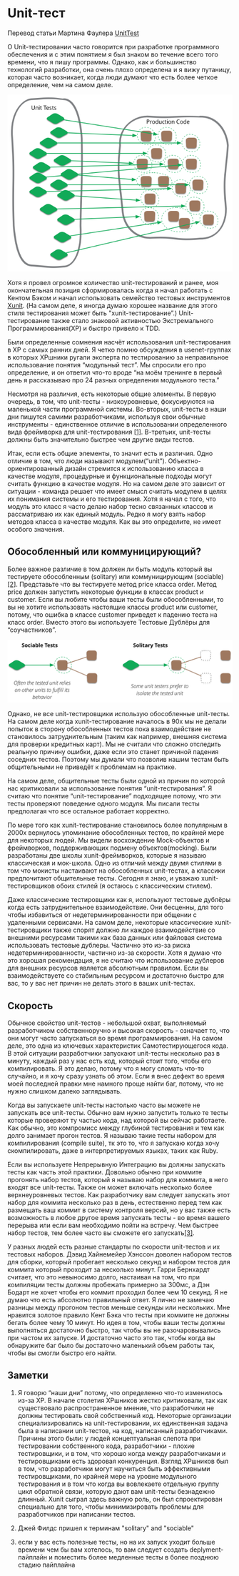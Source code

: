 # Unit-тест

Перевод статьи Мартина Фаулера [UnitTest](https://martinfowler.com/bliki/UnitTest.html)

О Unit-тестировании часто говорится при разработке программного обеспечения и с этим понятием я был знаком во течение всего того времени, что я пишу программы. Однако, как и большинство технологий разработки, она очень плохо определена и я вижу путаницу, которая часто возникает, когда люди думают что есть более четкое определение, чем на самом деле.

![Unit Testing](img/ut-sketch.png)

Хотя я провел огромное количество unit-тестирований и ранее, моя окончательная позиция сформировалась когда я начал работать с Кентом Бэком и начал использовать семейство тестовых инструментов [Xunit](/wiki/Xunit). (На самом деле, я иногда думаю хорошее название для этого стиля тестирования может быть "xunit-тестирование”.) Unit-тестирование также стало знаковой активностью Экстремального Программирования(XP) и быстро привело к TDD.

Были определенные сомнения насчёт использования unit-тестирования в XP c самых ранних дней. Я четко помню обсуждения в usenet-группах в которых XPшники ругали эксперта по тестированию за неправильное использование понятия “модульный тест”. Мы спросили его про определение, и он ответил что-то вроде “на моём тренинге в первый день я рассказываю про 24 разных определения модульного теста.”

Несмотря на различия, есть некоторые общие элементы. В первую очередь, в том, что unit-тесты - низкоуровневые, фокусируются на маленькой части программной системы. Во-вторых, unit-тесты в наши дни пишутся самими разработчиками, используя свои обычные инструменты - единственное отличие в использовании определенного вида фреймворка для unit-тестирования [[1]](#foot-note-1). В-третьих, unit-тесты должны быть значительно быстрее чем другие виды тестов.

Итак, если есть общие элементы, то значит есть и различия. Одно отличие в том, что люди называют модулем(“unit”). Объектно-ориентированный дизайн стремится к использованию класса в качестве модуля, процедурные и функциональные подходы могут считать функцию в качестве модуля. Но на самом деле это зависит от ситуации - команда решает что имеет смысл считать модулем в целях их понимания системы и его тестирования. Хотя я начал с того, что модуль это класс я часто делаю набор тесно связанных классов и рассматриваю их как единый модуль. Редко я могу взять набор методов класса в качестве модуля. Как вы это определите, не имеет особого значения.

## Обособленный или коммуницирующий?

Более важное различие в том должен ли быть модуль который вы тестируете обособленным (solitary) или коммуницирующим (sociable) [[2]](#foot-note-2). Представьте что вы тестируете метод price класса order. Метод price должен запустить некоторые функции в классах product и customer. Если вы любите чтобы ваши тесты были обособленными, то вы не хотите использовать настоящие классы product или customer, потому, что ошибка в классе customer приведет к падению теста на класс order. Вместо этого вы используете Тестовые Дублёры для “соучастников”.

![Unit Testing](img/ut-isolate.png)

Однако, не все unit-тестировщики использую обособленные unit-тесты. На самом деле когда xunit-тестирование началось в 90х мы не делали попыток в сторону обособленных тестов пока взаимодействие не становилось затруднительным (таким как например, внешняя система для проверки кредитных карт). Мы не считали что сложно отследить реальную причину ошибки, даже если это станет причиной падения соседних тестов. Поэтому мы думали что позволив нашим тестам быть общительными не приведёт к проблемам на практике.

На самом деле, общительные тесты были одной из причин по которой нас критиковали за использование понятия “unit-тестирования”. Я считаю что понятие “unit-тестирование” подходящее потому, что эти тесты проверяют поведение одного модуля. Мы писали тесты предполагая что все остальное работает корректно.

По мере того как xunit-тестирование становилось более популярным в 2000х вернулось упоминание обособленных тестов, по крайней мере для некоторых людей. Мы видели восхождение Mock-объектов и фреймворков, поддерживающих подмену объектов(mocking). Были разработаны две школы xunit-фреймворков, которые я называю классическая и мок-школа. Одно из отличий между двумя стилями в том что мокисты настаивают на обособленных unit-тестах, а классики предпочитают общительные тесты. Сегодня я знаю, и уважаю xunit-тестировщиков обоих стилей (я остаюсь с классическим стилем).

Даже классические тестировщики как я, используют тестовые дублёры когда есть затруднительное взаимодействие. Они бесценны, для того чтобы избавиться от недетерминированности при общении с удаленными сервисами. На самом деле, некоторые классические xunit-тестировщики также спорят должно ли каждое взаимодействие со внешними ресурсами такими как база данных или файловая система использовать тестовые дублеры. Частично это из-за риска недетерминированности, частично из-за скорости. Хотя я думаю что это хорошая рекомендация, я не считаю что использование дублеров для внешних ресурсов является абсолютным правилом. Если вы взаимодействуете со стабильным ресурсом и достаточно быстро для вас, то у вас нет причин не делать этого в ваших unit-тестах.

## Скорость

Обычное свойство unit-тестов - небольшой охват, выполняемый разработчиком собственноручно и высокая скорость - означает то, что они могут часто запускаться во время программирования. На самом деле, это одна из ключевых характеристик Самотестирующегося кода. В этой ситуации разработчики запускают unit-тесты несколько раз в минуту, каждый раз у нас есть код, который стоит того, чтобы его компилировать. Я это делаю, потому что я могу сломать что-то случайно, и я хочу сразу узнать об этом. Если я внес дефект во время моей последней правки мне намного проще найти баг, потому, что не нужно слишком далеко заглядывать.

Когда вы запускаете unit-тесты настолько часто вы можете не запускать все unit-тесты. Обычно вам нужно запустить только те тесты которые проверяют ту частью кода, над которой вы сейчас работаете. Как обычно, это компромисс между глубиной тестирования и тем как долго занимает прогон тестов. Я называю такие тесты набором для компилирования (compile suite), тк это то, что я запускаю когда хочу скомпилировать, даже в интерпретируемых языках, таких как Ruby.

Если вы используете Непрерывную Интеграцию вы должны запускать тесты как часть этой практики. Довольно обычно при коммите прогонять набор тестов, который я называю набор для коммита, в него входят все unit-тесты. Также он может включать несколько более верхнеуровневых тестов. Как разработчику вам следует запускать этот набор для коммита несколько раз в день, естественно перед тем как размещать ваш коммит в систему контроля версий, но у вас также есть возможность в любое другое время запускать тесты - во время вашего перерыва или если вам необходимо пойти на встречу. Чем быстрее набор тестов, тем более часто вы сможете его запускать[[3]](#foot-note-3).

У разных людей есть разные стандарты по скорости unit-тестов и их тестовых наборов. Дэвид Хайнемейер Хэнссон доволен набором тестов для сборки, который пробегает несколько секунд и набором тестов для коммита который проходит за несколько минут. Гарри Бернхардт считает, что это невыносимо долго, настаивая на том, что при компиляции тесты должны пробежать примерно за 300мс, а Дэн Бодарт не хочет чтобы его коммит проходил более чем 10 секунд.
Я не думаю что есть абсолютно правильный ответ. Я лично не замечаю разницы между прогоном тестов меньше секунды или нескольких. Мне нравится золотое правило Кент Бэка что тесты при коммите не должны бегать более чему 10 минут. Но идея в том, чтобы ваши тесты должны выполняться достаточно быстро, так чтобы вы не разочаровывались при частом их запуске. И достаточно часто это так, чтобы когда вы обнаружите баг было бы достаточно маленький объем работы так, чтобы вы смогли быстро его найти.

## Заметки

1. Я говорю “наши дни” потому, что определенно что-то изменилось из-за ХР. В начале столетия ХРшников жестко критиковали, так как существовало распространенное мнение, что разработчики не должны тестировать свой собственный код. Некоторые организации специализировались на unit-тестировании, их единственная задача была в написании unit-тестов, на код, написанный разработчиками. Причины этого были: у людей концептуальная слепота при тестировании собственного кода, разработчики - плохие тестировщики, и в том, что хорошо когда между разработчиками и тестировщиками есть здоровая конкуренция. Взгляд ХРшников был в том, что разработчики могут научиться быть эффективными тестировщиками, по крайней мере на уровне модульного тестирования и в том что когда вы вовлекаете отдельную группу цикл обратной связи, которую дают вам unit-тесты безнадежно длинный. Xunit сыграл здесь важную роль, он был спроектирован специально для того, чтобы минимизировать проблемы для разработчиков при написании тестов. 

2. Джей Филдс пришел к терминам "solitary" and "sociable"

3. если у вас есть полезные тесты, но на их запуск уходит больше времени чем бы вам хотелось, то вам следует создать deplyment-пайплайн и поместить более медленные тесты в более позднюю стадию пайплайна